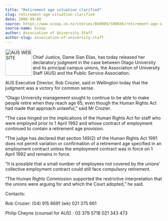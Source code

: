 ```yaml
---
title: "Retirement age situation clarified"
slug: retirement-age-situation-clarified
date: 2000-09-08
source: https://www.scoop.co.nz/stories/BU0009/S00036/retirement-age-situation-clarified.htm
source-name: Scoop
author: Association of University Staff
author-slug: association-of-university-staff
---
```


<p><img align="left" width="85" height="85" src="http://www.aus.ac.nz/pictures/logo.gif" alt="AUS WEB SITE" border="0"><br>Chief Justice, Dame Sian
Elias, has today released her declaratory judgment in the
case between Otago University and its principal campus
unions, the Association of University Staff (AUS) and the
Public Service Association.</p>

<p>AUS Executive Director, Rob
Crozier, said in Wellington today that the judgment was a
victory for common sense.</p>

<p>“Otago University management
sought to continue to be able to make people retire when
they reach age 65, even though the Human Rights Act had made
that approach unlawful,” said Mr Crozier.</p>

<p>“The case hinged
on the implications of the Human Rights Act for staff who
were employed prior to 1 April 1992 and whose contract of
employment continued to contain a retirement age
provision.</p>

<p>“The judge has declared that section 149(2) of
the Human Rights Act 1991 does not permit variation or
confirmation of a retirement age specified in an employment
contract unless the employment contract was in force on 1
April 1992 and remains in force.</p>

<p>“It is possible that a
small number of employees not covered by the unions’
collective employment contract could still face compulsory
retirement.</p>

<p>“The Human Rights Commission supported the
restrictive interpretation that the unions were arguing for
and which the Court adopted,” he said.</p>



<p>Contacts:</p>

<p>Rob
Crozier:	(04) 915 6691  (wk)	  021 375 661<p>

<p>Philip
Cheyne (counsel for AUS)  :  03 379 5718     021 343
473<br><p>
         
